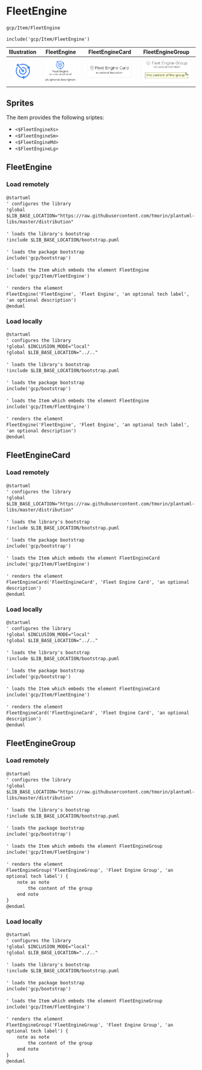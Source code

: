 # FleetEngine


```text
gcp/Item/FleetEngine
```

```text
include('gcp/Item/FleetEngine')
```



| Illustration | FleetEngine | FleetEngineCard | FleetEngineGroup |
| :---: | :---: | :---: | :---: |
| ![illustration for Illustration](../../gcp/Item/FleetEngine.png) | ![illustration for FleetEngine](../../gcp/Item/FleetEngine.Local.png) | ![illustration for FleetEngineCard](../../gcp/Item/FleetEngineCard.Local.png) | ![illustration for FleetEngineGroup](../../gcp/Item/FleetEngineGroup.Local.png) |



## Sprites
The item provides the following sriptes:

- `<$FleetEngineXs>`
- `<$FleetEngineSm>`
- `<$FleetEngineMd>`
- `<$FleetEngineLg>`





## FleetEngine

### Load remotely
```plantuml
@startuml
' configures the library
!global $LIB_BASE_LOCATION="https://raw.githubusercontent.com/tmorin/plantuml-libs/master/distribution"

' loads the library's bootstrap
!include $LIB_BASE_LOCATION/bootstrap.puml

' loads the package bootstrap
include('gcp/bootstrap')

' loads the Item which embeds the element FleetEngine
include('gcp/Item/FleetEngine')

' renders the element
FleetEngine('FleetEngine', 'Fleet Engine', 'an optional tech label', 'an optional description')
@enduml
```

### Load locally
```plantuml
@startuml
' configures the library
!global $INCLUSION_MODE="local"
!global $LIB_BASE_LOCATION="../.."

' loads the library's bootstrap
!include $LIB_BASE_LOCATION/bootstrap.puml

' loads the package bootstrap
include('gcp/bootstrap')

' loads the Item which embeds the element FleetEngine
include('gcp/Item/FleetEngine')

' renders the element
FleetEngine('FleetEngine', 'Fleet Engine', 'an optional tech label', 'an optional description')
@enduml
```

## FleetEngineCard

### Load remotely
```plantuml
@startuml
' configures the library
!global $LIB_BASE_LOCATION="https://raw.githubusercontent.com/tmorin/plantuml-libs/master/distribution"

' loads the library's bootstrap
!include $LIB_BASE_LOCATION/bootstrap.puml

' loads the package bootstrap
include('gcp/bootstrap')

' loads the Item which embeds the element FleetEngineCard
include('gcp/Item/FleetEngine')

' renders the element
FleetEngineCard('FleetEngineCard', 'Fleet Engine Card', 'an optional description')
@enduml
```

### Load locally
```plantuml
@startuml
' configures the library
!global $INCLUSION_MODE="local"
!global $LIB_BASE_LOCATION="../.."

' loads the library's bootstrap
!include $LIB_BASE_LOCATION/bootstrap.puml

' loads the package bootstrap
include('gcp/bootstrap')

' loads the Item which embeds the element FleetEngineCard
include('gcp/Item/FleetEngine')

' renders the element
FleetEngineCard('FleetEngineCard', 'Fleet Engine Card', 'an optional description')
@enduml
```

## FleetEngineGroup

### Load remotely
```plantuml
@startuml
' configures the library
!global $LIB_BASE_LOCATION="https://raw.githubusercontent.com/tmorin/plantuml-libs/master/distribution"

' loads the library's bootstrap
!include $LIB_BASE_LOCATION/bootstrap.puml

' loads the package bootstrap
include('gcp/bootstrap')

' loads the Item which embeds the element FleetEngineGroup
include('gcp/Item/FleetEngine')

' renders the element
FleetEngineGroup('FleetEngineGroup', 'Fleet Engine Group', 'an optional tech label') {
    note as note
        the content of the group
    end note
}
@enduml
```

### Load locally
```plantuml
@startuml
' configures the library
!global $INCLUSION_MODE="local"
!global $LIB_BASE_LOCATION="../.."

' loads the library's bootstrap
!include $LIB_BASE_LOCATION/bootstrap.puml

' loads the package bootstrap
include('gcp/bootstrap')

' loads the Item which embeds the element FleetEngineGroup
include('gcp/Item/FleetEngine')

' renders the element
FleetEngineGroup('FleetEngineGroup', 'Fleet Engine Group', 'an optional tech label') {
    note as note
        the content of the group
    end note
}
@enduml
```

